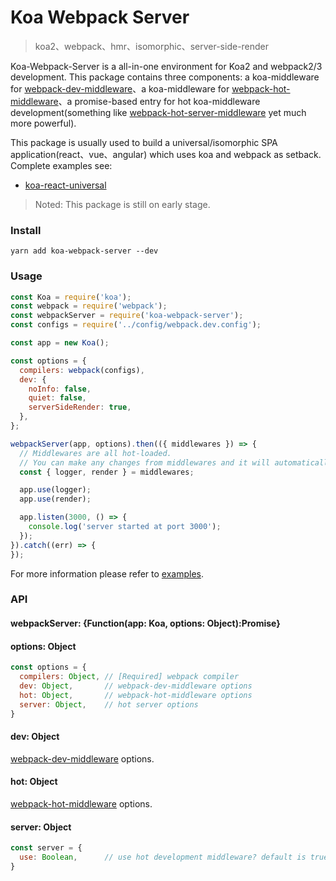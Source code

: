 # Koa Webpack Server

> koa2、webpack、hmr、isomorphic、server-side-render

Koa-Webpack-Server is a all-in-one environment for Koa2 and webpack2/3 development. This package contains three components: a koa-middleware for [webpack-dev-middleware](https://github.com/webpack/webpack-dev-middleware)、a koa-middleware for [webpack-hot-middleware](https://github.com/glenjamin/webpack-hot-middleware)、a promise-based entry for hot koa-middleware development(something like [webpack-hot-server-middleware](https://github.com/60frames/webpack-hot-server-middleware) yet much more powerful).

This package is usually used to build a universal/isomorphic SPA application(react、vue、angular) which uses koa and webpack as setback. Complete examples see:

* [koa-react-universal](https://github.com/kimjuny/koa-react-universal)

> Noted: This package is still on early stage.

### Install

```
yarn add koa-webpack-server --dev
```

### Usage

```javascript
const Koa = require('koa');
const webpack = require('webpack');
const webpackServer = require('koa-webpack-server');
const configs = require('../config/webpack.dev.config');

const app = new Koa();

const options = {
  compilers: webpack(configs),
  dev: {
    noInfo: false,
    quiet: false,
    serverSideRender: true,
  },
};

webpackServer(app, options).then(({ middlewares }) => {
  // Middlewares are all hot-loaded.
  // You can make any changes from middlewares and it will automatically re-webpacking and reload.
  const { logger, render } = middlewares;

  app.use(logger);
  app.use(render);

  app.listen(3000, () => {
    console.log('server started at port 3000');
  });
}).catch((err) => {
});

```

For more information please refer to [examples](https://github.com/kimjuny/koa-webpack-server/tree/master/examples/client-and-server).

### API

#### webpackServer: {Function(app: Koa, options: Object):Promise}

#### options: Object

```javascript
const options = {
  compilers: Object, // [Required] webpack compiler
  dev: Object,       // webpack-dev-middleware options
  hot: Object,       // webpack-hot-middleware options
  server: Object,    // hot server options
}
```

#### dev: Object

[webpack-dev-middleware](https://github.com/webpack/webpack-dev-middleware) options.

#### hot: Object

[webpack-hot-middleware](https://github.com/glenjamin/webpack-hot-middleware) options.

#### server: Object

```javascript
const server = {
  use: Boolean,      // use hot development middleware? default is true
}
```
